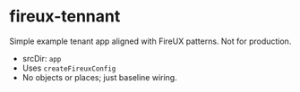 # fireux-tennant

Simple example tenant app aligned with FireUX patterns. Not for production.

- srcDir: `app`
- Uses `createFireuxConfig`
- No objects or places; just baseline wiring.
